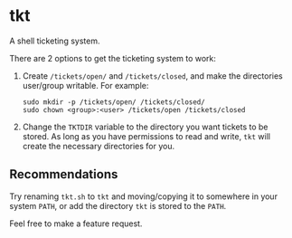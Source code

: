 # tkt

A shell ticketing system.

There are 2 options to get the ticketing system to work:

1. Create `/tickets/open/` and `/tickets/closed`, and make the directories
	 user/group writable.
  For example:
	```
	sudo mkdir -p /tickets/open/ /tickets/closed/
	sudo chown <group>:<user> /tickets/open /tickets/closed
	```

2. Change the `TKTDIR` variable to the directory you want tickets to be
	 stored. As long as you have permissions to read and write, `tkt` will
	 create the necessary directories for you.

## Recommendations

Try renaming `tkt.sh` to `tkt` and moving/copying it to somewhere
in your system `PATH`, or add the directory `tkt` is stored to the `PATH`.

Feel free to make a feature request.
